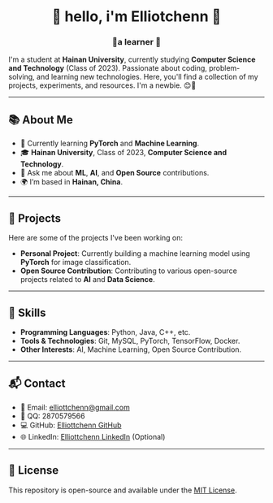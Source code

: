 <h1 align="center"> 🤩 hello, i'm Elliotchenn 🤩 </h1>
<h3 align="center">🚀a learner 🚀</h3>

I'm a student at **Hainan University**, currently studying **Computer Science and Technology** (Class of 2023). Passionate about coding, problem-solving, and learning new technologies. Here, you'll find a collection of my projects, experiments, and resources. I'm a newbie. 😊🚀

---

## 📚 About Me

- 🌱 Currently learning **PyTorch** and **Machine Learning**.
- 🎓 **Hainan University**, Class of 2023, **Computer Science and Technology**.
- 💬 Ask me about **ML**, **AI**, and **Open Source** contributions.
- 🌍 I’m based in **Hainan, China**.

---

## 🚀 Projects

Here are some of the projects I've been working on:

- **Personal Project**: Currently building a machine learning model using **PyTorch** for image classification.
- **Open Source Contribution**: Contributing to various open-source projects related to **AI** and **Data Science**.

---

## 🔧 Skills

- **Programming Languages**: Python, Java, C++, etc.
- **Tools & Technologies**: Git, MySQL, PyTorch, TensorFlow, Docker.
- **Other Interests**: AI, Machine Learning, Open Source Contribution.

---

## 📬 Contact

- 📧 Email: [elliottchenn@gmail.com](mailto:elliottchenn@gmail.com)
- 🐧 QQ: 2870579566
- 💻 GitHub: [Elliottchenn GitHub](https://github.com/elliottchenn)
- 🌐 LinkedIn: [Elliottchenn LinkedIn](https://www.linkedin.com/in/elliottchenn) (Optional)

---

## 📜 License

This repository is open-source and available under the [MIT License](LICENSE).

